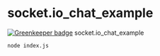 # socket.io_chat_example

[![Greenkeeper badge](https://badges.greenkeeper.io/maple3142/socket.io_chat_example.svg)](https://greenkeeper.io/)
socket.io_chat_example

`node index.js`
